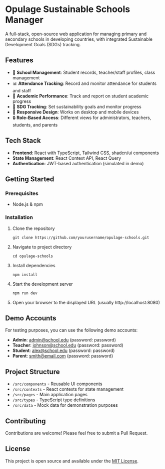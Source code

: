 
# Opulage Sustainable Schools Manager

A full-stack, open-source web application for managing primary and secondary schools in developing countries, with integrated Sustainable Development Goals (SDGs) tracking.

## Features

- 🏫 **School Management**: Student records, teacher/staff profiles, class management
- 📊 **Attendance Tracking**: Record and monitor attendance for students and staff
- 📝 **Academic Performance**: Track and report on student academic progress
- 🌱 **SDG Tracking**: Set sustainability goals and monitor progress
- 📱 **Responsive Design**: Works on desktop and mobile devices
- 🔒 **Role-Based Access**: Different views for administrators, teachers, students, and parents

## Tech Stack

- **Frontend**: React with TypeScript, Tailwind CSS, shadcn/ui components
- **State Management**: React Context API, React Query
- **Authentication**: JWT-based authentication (simulated in demo)

## Getting Started

### Prerequisites

- Node.js & npm

### Installation

1. Clone the repository
   ```
   git clone https://github.com/yourusername/opulage-schools.git
   ```

2. Navigate to project directory
   ```
   cd opulage-schools
   ```

3. Install dependencies
   ```
   npm install
   ```

4. Start the development server
   ```
   npm run dev
   ```

5. Open your browser to the displayed URL (usually http://localhost:8080)

## Demo Accounts

For testing purposes, you can use the following demo accounts:

- **Admin**: admin@school.edu (password: password)
- **Teacher**: johnson@school.edu (password: password)
- **Student**: alex@school.edu (password: password)
- **Parent**: smith@email.com (password: password)

## Project Structure

- `/src/components` - Reusable UI components
- `/src/contexts` - React contexts for state management
- `/src/pages` - Main application pages
- `/src/types` - TypeScript type definitions
- `/src/data` - Mock data for demonstration purposes

## Contributing

Contributions are welcome! Please feel free to submit a Pull Request.

## License

This project is open source and available under the [MIT License](LICENSE).
